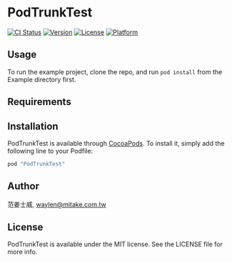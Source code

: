 # PodTrunkTest

[![CI Status](http://img.shields.io/travis/范姜士威/PodTrunkTest.svg?style=flat)](https://travis-ci.org/范姜士威/PodTrunkTest)
[![Version](https://img.shields.io/cocoapods/v/PodTrunkTest.svg?style=flat)](http://cocoapods.org/pods/PodTrunkTest)
[![License](https://img.shields.io/cocoapods/l/PodTrunkTest.svg?style=flat)](http://cocoapods.org/pods/PodTrunkTest)
[![Platform](https://img.shields.io/cocoapods/p/PodTrunkTest.svg?style=flat)](http://cocoapods.org/pods/PodTrunkTest)

## Usage

To run the example project, clone the repo, and run `pod install` from the Example directory first.

## Requirements

## Installation

PodTrunkTest is available through [CocoaPods](http://cocoapods.org). To install
it, simply add the following line to your Podfile:

```ruby
pod "PodTrunkTest"
```

## Author

范姜士威, waylen@mitake.com.tw

## License

PodTrunkTest is available under the MIT license. See the LICENSE file for more info.
